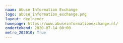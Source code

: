 ```yaml
---
naam: Abuse Information Exchange
logo: abuse_information_exchange.png
layout: deelnemer
homepage: https://www.abuseinformationexchange.nl/
ondertekend: 2020-07-14 00:00
metro_202010: True
---
```

